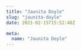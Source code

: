```yaml
---
title: "Jaunita Doyle"
slug: "jaunita-doyle"
date: 2021-02-15T15:52:48Z

meta:
  name: "Jaunita Doyle"
---
```


